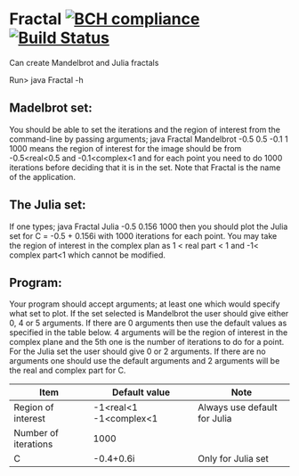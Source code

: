 # Fractal [![BCH compliance](https://bettercodehub.com/edge/badge/namila007/Fractal?branch=master)](https://bettercodehub.com/) [![Build Status](https://travis-ci.org/namila007/Fractal.svg?branch=master)](https://travis-ci.org/namila007/Fractal)

Can create Mandelbrot and Julia fractals


Run>
java Fractal -h  

## Madelbrot set:
You should be able to set the iterations and the region of interest from the command-line by passing
arguments; java Fractal Mandelbrot -0.5 0.5 -0.1 1 1000 means the region of interest for the image
should be from -0.5<real<0.5 and -0.1<complex<1 and for each point you need to do 1000 iterations
before deciding that it is in the set. Note that Fractal is the name of the application.
## The Julia set:
 If one types; java Fractal Julia -0.5 0.156 1000 then you should plot the Julia set for C = -0.5 +
0.156i with 1000 iterations for each point. You may take the region of interest in the complex plan as 1
< real part < 1 and -1< complex part<1 which cannot be modified. 

## Program: 
Your program should accept arguments; at least one which would specify what set to plot. If
the set selected is Mandelbrot the user should give either 0, 4 or 5 arguments. If there are 0 arguments
then use the default values as specified in the table below. 4 arguments will be the region of interest in
the complex plane and the 5th one is the number of iterations to do for a point.
For the Julia set the user should give 0 or 2 arguments. If there are no arguments one should use the
default arguments and 2 arguments will be the real and complex part for C.

|Item| Default value| Note|
|---|---|---|
|Region of interest |-1<real<1 -1<complex<1 |Always use default for Julia|
|Number of iterations| 1000| |
|C |-0.4+0.6i |Only for Julia set|
